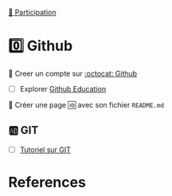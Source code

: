 [:tada: Participation](.scripts/Participation.md)

# :zero: Github


:round_pushpin: Creer un compte sur [:octocat: Github](https://github.com)

- [ ] Explorer [Github Education](https://education.github.com)

:round_pushpin: Créer une page :id: avec son fichier `README.md`


## :ab: GIT

- [ ] [Tutoriel sur GIT](https://github.com/CollegeBoreal/Tutoriels/tree/main/0.GIT)

# References

